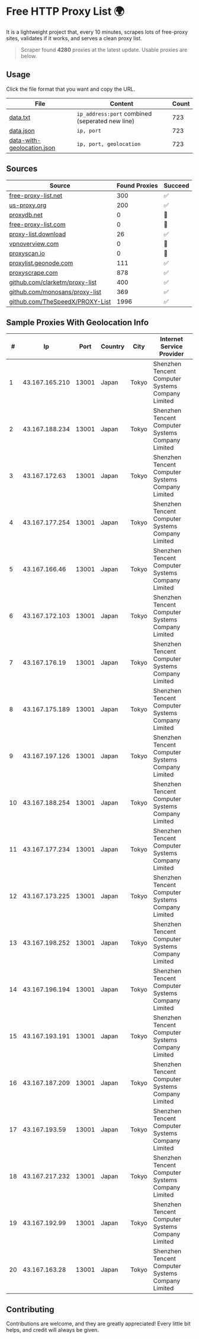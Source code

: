 
# Free HTTP Proxy List 🌍

It is a lightweight project that, every 10 minutes, scrapes lots of free-proxy sites, validates if it works, and serves a clean proxy list.


> Scraper found **4280** proxies at the latest update. Usable proxies are below.

## Usage

Click the file format that you want and copy the URL.


|File|Content|Count|
|----|-------|-----|
|[data.txt](https://raw.githubusercontent.com/themiralay/Proxy-List-World/master/data.txt)|`ip_address:port` combined (seperated new line)|723|
|[data.json](https://raw.githubusercontent.com/themiralay/Proxy-List-World/master/data.json)|`ip, port`|723|
|[data-with-geolocation.json](https://raw.githubusercontent.com/themiralay/Proxy-List-World/master/data-with-geolocation.json)|`ip, port, geolocation`|723|

## Sources

|Source|Found Proxies|Succeed|
|------|-------------|-------|
|[free-proxy-list.net](https://free-proxy-list.net)|300|✅|
|[us-proxy.org](https://www.us-proxy.org)|200|✅|
|[proxydb.net](http://proxydb.net)|0|🚫|
|[free-proxy-list.com](https://free-proxy-list.com/?page=&port=&type%5B%5D=http&type%5B%5D=https&up_time=0&search=Search)|0|🚫|
|[proxy-list.download](https://www.proxy-list.download/HTTP)|26|✅|
|[vpnoverview.com](https://vpnoverview.com/privacy/anonymous-browsing/free-proxy-servers)|0|🚫|
|[proxyscan.io](https://www.proxyscan.io)|0|🚫|
|[proxylist.geonode.com](https://proxylist.geonode.com/api/proxy-list?limit=300&page=1&sort_by=lastChecked&sort_type=desc&protocols=http,https)|111|✅|
|[proxyscrape.com](https://api.proxyscrape.com/v2/?request=displayproxies&protocol=http&timeout=10000&country=all&ssl=all&anonymity=all)|878|✅|
|[github.com/clarketm/proxy-list](https://raw.githubusercontent.com/clarketm/proxy-list/master/proxy-list-raw.txt)|400|✅|
|[github.com/monosans/proxy-list](https://raw.githubusercontent.com/monosans/proxy-list/main/proxies/http.txt)|369|✅|
|[github.com/TheSpeedX/PROXY-List](https://raw.githubusercontent.com/TheSpeedX/PROXY-List/master/http.txt)|1996|✅|


## Sample Proxies With Geolocation Info

|#|Ip|Port|Country|City|Internet Service Provider|
|-|--|----|-------|----|-------------------------|
|1|43.167.165.210|13001|Japan|Tokyo|Shenzhen Tencent Computer Systems Company Limited|
|2|43.167.188.234|13001|Japan|Tokyo|Shenzhen Tencent Computer Systems Company Limited|
|3|43.167.172.63|13001|Japan|Tokyo|Shenzhen Tencent Computer Systems Company Limited|
|4|43.167.177.254|13001|Japan|Tokyo|Shenzhen Tencent Computer Systems Company Limited|
|5|43.167.166.46|13001|Japan|Tokyo|Shenzhen Tencent Computer Systems Company Limited|
|6|43.167.172.103|13001|Japan|Tokyo|Shenzhen Tencent Computer Systems Company Limited|
|7|43.167.176.19|13001|Japan|Tokyo|Shenzhen Tencent Computer Systems Company Limited|
|8|43.167.175.189|13001|Japan|Tokyo|Shenzhen Tencent Computer Systems Company Limited|
|9|43.167.197.126|13001|Japan|Tokyo|Shenzhen Tencent Computer Systems Company Limited|
|10|43.167.188.254|13001|Japan|Tokyo|Shenzhen Tencent Computer Systems Company Limited|
|11|43.167.177.234|13001|Japan|Tokyo|Shenzhen Tencent Computer Systems Company Limited|
|12|43.167.173.225|13001|Japan|Tokyo|Shenzhen Tencent Computer Systems Company Limited|
|13|43.167.198.252|13001|Japan|Tokyo|Shenzhen Tencent Computer Systems Company Limited|
|14|43.167.196.194|13001|Japan|Tokyo|Shenzhen Tencent Computer Systems Company Limited|
|15|43.167.193.191|13001|Japan|Tokyo|Shenzhen Tencent Computer Systems Company Limited|
|16|43.167.187.209|13001|Japan|Tokyo|Shenzhen Tencent Computer Systems Company Limited|
|17|43.167.193.59|13001|Japan|Tokyo|Shenzhen Tencent Computer Systems Company Limited|
|18|43.167.217.232|13001|Japan|Tokyo|Shenzhen Tencent Computer Systems Company Limited|
|19|43.167.192.99|13001|Japan|Tokyo|Shenzhen Tencent Computer Systems Company Limited|
|20|43.167.163.28|13001|Japan|Tokyo|Shenzhen Tencent Computer Systems Company Limited|



## Contributing

Contributions are welcome, and they are greatly appreciated! Every
little bit helps, and credit will always be given.

